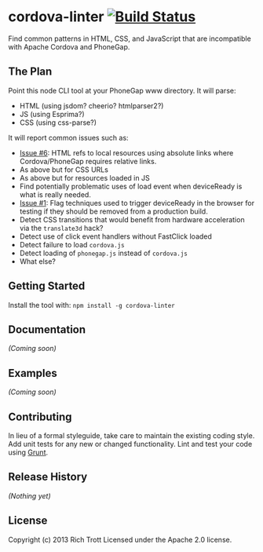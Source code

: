 # cordova-linter [![Build Status](https://secure.travis-ci.org/Trott/cordova-linter.png?branch=master)](http://travis-ci.org/Trott/cordova-linter)

Find common patterns in HTML, CSS, and JavaScript that are incompatible with Apache Cordova and PhoneGap.


## The Plan

Point this node CLI tool at your PhoneGap www directory. It will parse:

* HTML (using jsdom? cheerio? htmlparser2?)
* JS (using Esprima?)
* CSS (using css-parse?)

It will report common issues such as:

* [Issue #6](https://github.com/Trott/cordova-linter/issues/6): HTML refs to local resources using absolute links where Cordova/PhoneGap requires relative links.
* As above but for CSS URLs
* As above but for resources loaded in JS
* Find potentially problematic uses of load event when deviceReady is what is really needed.
* [Issue #1](https://github.com/Trott/cordova-linter/issues/1): Flag techniques used to trigger deviceReady in the browser for testing if they should be removed from a production build. 
* Detect CSS transitions that would benefit from hardware acceleration via the `translate3d` hack?
* Detect use of click event handlers without FastClick loaded
* Detect failure to load `cordova.js`
* Detect loading of `phonegap.js` instead of `cordova.js`
* What else?

## Getting Started
Install the tool with: `npm install -g cordova-linter`

## Documentation
_(Coming soon)_

## Examples
_(Coming soon)_

## Contributing
In lieu of a formal styleguide, take care to maintain the existing coding style. Add unit tests for any new or changed functionality. Lint and test your code using [Grunt](http://gruntjs.com/).

## Release History
_(Nothing yet)_

## License
Copyright (c) 2013 Rich Trott
Licensed under the Apache 2.0 license.
